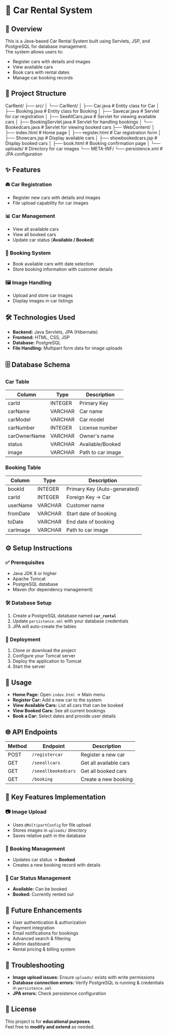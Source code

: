 # 🚗 Car Rental System  

## 📌 Overview  
This is a Java-based Car Rental System built using Servlets, JSP, and PostgreSQL for database management.  
The system allows users to:  

- Register cars with details and images  
- View available cars  
- Book cars with rental dates  
- Manage car booking records  

## 📂 Project Structure  


CarRent/
├── src/
│   └── CarRent/
│       ├── Car.java              # Entity class for Car
│       ├── Booking.java          # Entity class for Booking
│       ├── Savecar.java          # Servlet for car registration
│       ├── SeeAllCars.java       # Servlet for viewing available cars
│       ├── BookingServlet.java   # Servlet for handling bookings
│       └── Bookedcars.java       # Servlet for viewing booked cars
├── WebContent/
│   ├── index.html                # Home page
│   ├── register.html             # Car registration form
│   ├── Showcars.jsp              # Display available cars
│   ├── showbookedcars.jsp        # Display booked cars
│   ├── book.html                 # Booking confirmation page
│   └── uploads/                  # Directory for car images
└── META-INF/
    └── persistence.xml           # JPA configuration

    

## ✨ Features  

### 🚘 Car Registration  
- Register new cars with details and images  
- File upload capability for car images  

### 📊 Car Management  
- View all available cars  
- View all booked cars  
- Update car status (**Available / Booked**)  

### 📅 Booking System  
- Book available cars with date selection  
- Store booking information with customer details  

### 🖼️ Image Handling  
- Upload and store car images  
- Display images in car listings  

## 🛠 Technologies Used  
- **Backend:** Java Servlets, JPA (Hibernate)  
- **Frontend:** HTML, CSS, JSP  
- **Database:** PostgreSQL  
- **File Handling:** Multipart form data for image uploads  

## 🗄 Database Schema  

### Car Table  
| Column       | Type     | Description        |  
|--------------|----------|--------------------|  
| carId        | INTEGER  | Primary Key        |  
| carName      | VARCHAR  | Car name           |  
| carModel     | VARCHAR  | Car model          |  
| carNumber    | INTEGER  | License number     |  
| carOwnerName | VARCHAR  | Owner's name       |  
| status       | VARCHAR  | Available/Booked   |  
| image        | VARCHAR  | Path to car image  |  

### Booking Table  
| Column    | Type     | Description                  |  
|-----------|----------|------------------------------|  
| bookId    | INTEGER  | Primary Key (Auto-generated) |  
| carId     | INTEGER  | Foreign Key → Car            |  
| userName  | VARCHAR  | Customer name                |  
| fromDate  | VARCHAR  | Start date of booking        |  
| toDate    | VARCHAR  | End date of booking          |  
| carImage  | VARCHAR  | Path to car image            |  

## ⚙️ Setup Instructions  

### ✅ Prerequisites  
- Java JDK 8 or higher  
- Apache Tomcat  
- PostgreSQL database  
- Maven (for dependency management)  

### 🛠 Database Setup  
1. Create a PostgreSQL database named **`car_rental`**  
2. Update `persistence.xml` with your database credentials  
3. JPA will auto-create the tables  

### 🚀 Deployment  
1. Clone or download the project  
2. Configure your Tomcat server  
3. Deploy the application to Tomcat  
4. Start the server  

## 🎯 Usage  
- **Home Page:** Open `index.html` → Main menu  
- **Register Car:** Add a new car to the system  
- **View Available Cars:** List all cars that can be booked  
- **View Booked Cars:** See all current bookings  
- **Book a Car:** Select dates and provide user details  


## 🌐 API Endpoints  

| Method | Endpoint             | Description            |  
|--------|----------------------|------------------------|  
| POST   | `/registercar`       | Register a new car     |  
| GET    | `/seeallcars`        | Get all available cars |  
| GET    | `/seeallbookedcars`  | Get all booked cars    |  
| GET    | `/booking`           | Create a new booking   |  


## 🔑 Key Features Implementation  

### 📷 Image Upload  
- Uses `@MultipartConfig` for file upload  
- Stores images in `uploads/` directory  
- Saves relative path in the database  

### 📅 Booking Management  
- Updates car status → **Booked**  
- Creates a new booking record with details  

### 🚦 Car Status Management  
- **Available:** Can be booked  
- **Booked:** Currently rented out  


## 🚀 Future Enhancements  
- User authentication & authorization  
- Payment integration  
- Email notifications for bookings  
- Advanced search & filtering  
- Admin dashboard  
- Rental pricing & billing system  


## 🐛 Troubleshooting  
- **Image upload issues:** Ensure `uploads/` exists with write permissions  
- **Database connection errors:** Verify PostgreSQL is running & credentials in `persistence.xml`  
- **JPA errors:** Check persistence configuration  


## 📜 License  
This project is for **educational purposes**.  
Feel free to **modify and extend** as needed.  
